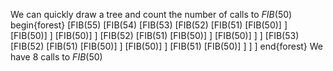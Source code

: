 We can quickly draw a tree and count the number of calls to $FIB(50)$ 
begin{forest}
[FIB$(55)$
[FIB$(54)$
[FIB$(53)$
[FIB$(52)$
[FIB$(51)$
[FIB$(50)$]
]
[FIB$(50)$]
]
[FIB$(50)$]
]
[FIB$(52)$
[FIB$(51)$
[FIB$(50)$]
]
[FIB$(50)$]
]
]
[FIB$(53)$
[FIB$(52)$
[FIB$(51)$
[FIB$(50)$]
]
[FIB$(50)$]
]
[FIB$(51)$
[FIB$(50)$]
]
]
]
end{forest} 
We have 8 calls to $FIB(50)$
